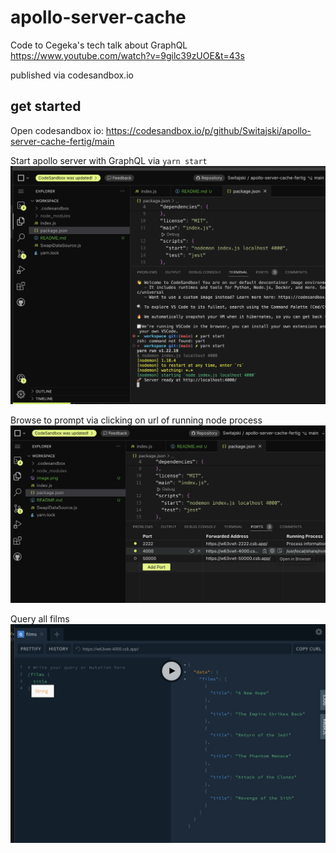 # apollo-server-cache

Code to Cegeka's tech talk about GraphQL https://www.youtube.com/watch?v=9gilc39zUOE&t=43s

published via codesandbox.io

## get started

Open codesandbox io: https://codesandbox.io/p/github/Switajski/apollo-server-cache-fertig/main

Start apollo server with GraphQL via `yarn start`
![alt text](image.png)

Browse to prompt via clicking on url of running node process
![alt text](image-1.png)

Query all films
![alt text](image-2.png)

